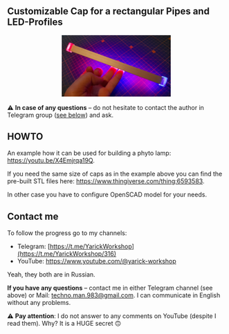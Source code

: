 ## Customizable Cap for a rectangular Pipes and LED-Profiles
<p align="center" width="100%">
    <img width="50%" src="media/logo.jpg">
</p>

⚠️ **In case of any questions** – do not hesitate to contact the author in Telegram group ([see below](#contact-me)) and ask.

## HOWTO

An example how it can be used for building a phyto lamp: https://youtu.be/X4Emjrqa19Q.

If you need the same size of caps as in the example above you can find the pre-built STL files here: https://www.thingiverse.com/thing:6593583.

In other case you have to configure OpenSCAD model for your needs.


## Contact me
To follow the progress go to my channels:
  - Telegram: [https://t.me/YarickWorkshop](https://t.me/YarickWorkshop/316)
  - YouTube: https://www.youtube.com/@yarick-workshop

Yeah, they both are in Russian.

**If you have any questions** – contact me in either Telegram channel (see above) or Mail: techno.man.983@gmail.com. I can communicate in English without any problems. 

⚠️ **Pay attention**: I do not answer to any comments on YouTube (despite I read them). Why? It is a HUGE secret 🙃